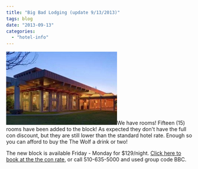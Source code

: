 ```yaml
---
title: "Big Bad Lodging (update 9/13/2013)"
tags: blog
date: "2013-09-13"
categories: 
  - "hotel-info"
---
```


[![Grandma's House](/images/62608_1-300x198.jpg)](http://www.bigbadcon.com/wp-content/uploads/2012/02/62608_1.jpg)We have rooms! Fifteen (15) rooms have been added to the block! As expected they don't have the full con discount, but they are still lower than the standard hotel rate. Enough so you can afford to buy the The Wolf a drink or two!

The new block is available Friday - Monday for $129/night. [Click here to book at the the con rate](http://www.hilton.com/en/hi/groups/personalized/O/OAKHIHH-BBC-20131004/index.jhtml?WT.mc_id=POG), or call 510-635-5000 and used group code BBC.
